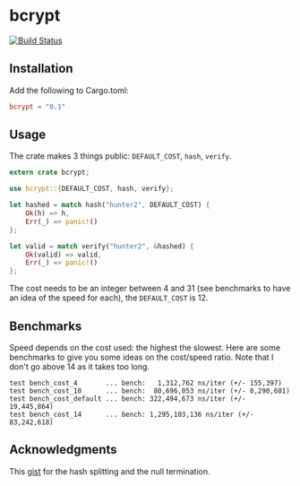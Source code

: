 # bcrypt

[![Build Status](https://travis-ci.org/Keats/rust-bcrypt.svg)](https://travis-ci.org/Keats/rust-bcrypt)

## Installation
Add the following to Cargo.toml:

```toml
bcrypt = "0.1"
```

## Usage
The crate makes 3 things public: `DEFAULT_COST`, `hash`, `verify`.

```rust
extern crate bcrypt;

use bcrypt::{DEFAULT_COST, hash, verify};

let hashed = match hash("hunter2", DEFAULT_COST) {
    Ok(h) => h,
    Err(_) => panic!()
};

let valid = match verify("hunter2", &hashed) {
    Ok(valid) => valid,
    Err(_) => panic!()
};
```

The cost needs to be an integer between 4 and 31 (see benchmarks to have an idea of the speed for each), the `DEFAULT_COST` is 12.

## Benchmarks
Speed depends on the cost used: the highest the slowest.
Here are some benchmarks to give you some ideas on the cost/speed ratio. Note that I don't go above 14 as it takes too long.

```
test bench_cost_4       ... bench:   1,312,762 ns/iter (+/- 155,397)
test bench_cost_10      ... bench:  80,696,053 ns/iter (+/- 8,290,601)
test bench_cost_default ... bench: 322,494,673 ns/iter (+/- 19,445,864)
test bench_cost_14      ... bench: 1,295,103,136 ns/iter (+/- 83,242,618)
```

## Acknowledgments
This [gist](https://gist.github.com/rgdmarshall/ae3dc072445ed88b357a) for the hash splitting and the null termination.
